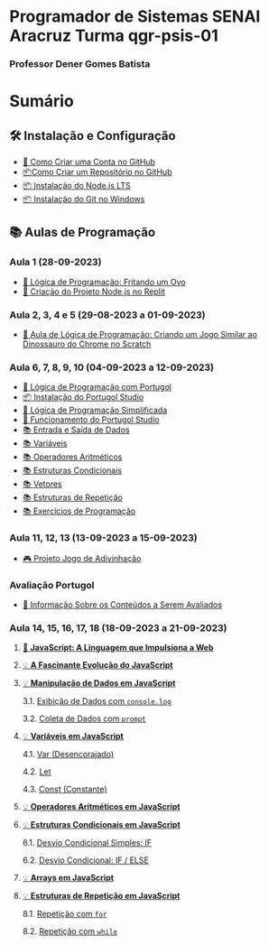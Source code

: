 # Programador de Sistemas SENAI Aracruz Turma qgr-psis-01
### Professor Dener Gomes Batista

# Sumário

## 🛠️ Instalação e Configuração
- [🚀 Como Criar uma Conta no GitHub](instalations.md#como-criar-uma-conta-no-github)
- [📦Como Criar um Repositório no GitHub](create_repository.md)
- [📦 Instalação do Node.js LTS](instalations.md#instalação-do-nodejs-lts)
- [📦 Instalação do Git no Windows](instalations.md#instalação-do-git-no-windows)

## 📚 Aulas de Programação
### Aula 1 (28-09-2023)
- [📖 Lógica de Programação: Fritando um Ovo](class%20(1)%2028-09-2023.md#lógica-de-programação-fritando-um-ovo)
- [📖 Criação do Projeto Node.js no Replit](class%20(1)%2028-09-2023.md#criação-do-projeto-nodejs-no-replit)

### Aula 2, 3, 4 e 5 (29-08-2023 a 01-09-2023)
- [📖 Aula de Lógica de Programação: Criando um Jogo Similar ao Dinossauro do Chrome no Scratch](class%20(2,3,4,5)%20from%2029-08-2023%20to%2001-09-2023.md#aula-de-lógica-de-programação-criando-um-jogo-similar-ao-dinossauro-do-chrome-no-scratch)

### Aula 6, 7, 8, 9, 10 (04-09-2023 a 12-09-2023)
- [📖 Lógica de Programação com Portugol](class%20(6,7,8,9,10)%20from%2004-09-2023%20to12-09-2023.md#-lógica-de-programação-com-portugol-)
- [📦 Instalação do Portugol Studio](class%20(6,7,8,9,10)%20from%2004-09-2023%20to12-09-2023.md#-instalação-do-portugol-studio)
- [📖 Lógica de Programação Simplificada](class%20(6,7,8,9,10)%20from%2004-09-2023%20to12-09-2023.md#-lógica-de-programação-simplificada)
- [🔧 Funcionamento do Portugol Studio](class%20(6,7,8,9,10)%20from%2004-09-2023%20to12-09-2023.md#️-funcionamento-do-portugol-studio)
- [📚 Entrada e Saída de Dados](class%20(6,7,8,9,10)%20from%2004-09-2023%20to12-09-2023.md#-entrada-e-saída-de-dados)
- [📚 Variáveis](class%20(6,7,8,9,10)%20from%2004-09-2023%20to12-09-2023.md#-variáveis)
- [📚 Operadores Aritméticos](class%20(6,7,8,9,10)%20from%2004-09-2023%20to12-09-2023.md#-operadores-aritméticos)
- [📚 Estruturas Condicionais](class%20(6,7,8,9,10)%20from%2004-09-2023%20to12-09-2023.md#-estruturas-condicionais)
- [📚 Vetores](class%20(6,7,8,9,10)%20from%2004-09-2023%20to12-09-2023.md#-vetores)
- [📚 Estruturas de Repetição](class%20(6,7,8,9,10)%20from%2004-09-2023%20to12-09-2023.md#-estruturas-de-repetição)
- [📚 Exercícios de Programação](class%20(6,7,8,9,10)%20from%2004-09-2023%20to12-09-2023.md#exercícios-de-programação)

### Aula 11, 12, 13 (13-09-2023 a 15-09-2023)
- [🎮 Projeto Jogo de Adivinhação](class%20(6,7,8,9,10)%20from%2004-09-2023%20to12-09-2023.md#projeto)

### Avaliação Portugol

- [📝 Informação Sobre os Conteúdos a Serem Avaliados](https://github.com/denerbatista/programador_de_sistemas_senai_qgr-psis-01/blob/main/avaliativo-logica-programacao.md)

### Aula 14, 15, 16, 17, 18 (18-09-2023 a 21-09-2023)

1. [🚀 **JavaScript: A Linguagem que Impulsiona a Web**](class%20(14%2C%2015%2C%2016%2C%2017%2C%2018)%20from%2018-09-2023%20a%2022-09-2023.md#1-javascript-a-linguagem-que-impulsiona-a-web)

2. [💡 **A Fascinante Evolução do JavaScript**](class%20(14%2C%2015%2C%2016%2C%2017%2C%2018)%20from%2018-09-2023%20a%2022-09-2023.md#2-a-fascinante-evolucao-do-javascript)

3. [💡 **Manipulação de Dados em JavaScript**](class%20(14%2C%2015%2C%2016%2C%2017%2C%2018)%20from%2018-09-2023%20a%2022-09-2023.md#3-manipulacao-de-dados-em-javascript)

   3.1. [Exibição de Dados com `console.log`](class%20(14%2C%2015%2C%2016%2C%2017%2C%2018)%20from%2018-09-2023%20a%2022-09-2023.md#31-exibicao-de-dados-com-consolelog)

   3.2. [Coleta de Dados com `prompt`](class%20(14%2C%2015%2C%2016%2C%2017%2C%2018)%20from%2018-09-2023%20a%2022-09-2023.md#32-coleta-de-dados-com-prompt)

4. [💡 **Variáveis em JavaScript**](class%20(14%2C%2015%2C%2016%2C%2017%2C%2018)%20from%2018-09-2023%20a%2022-09-2023.md#4-variaveis-em-javascript)

   4.1. [Var (Desencorajado)](class%20(14%2C%2015%2C%2016%2C%2017%2C%2018)%20from%2018-09-2023%20a%2022-09-2023.md#41-var-desencorajado)

   4.2. [Let](class%20(14%2C%2015%2C%2016%2C%2017%2C%2018)%20from%2018-09-2023%20a%2022-09-2023.md#42-let)

   4.3. [Const (Constante)](class%20(14%2C%2015%2C%2016%2C%2017%2C%2018)%20from%2018-09-2023%20a%2022-09-2023.md#43-const-constante)

5. [💡 **Operadores Aritméticos em JavaScript**](class%20(14%2C%2015%2C%2016%2C%2017%2C%2018)%20from%2018-09-2023%20a%2022-09-2023.md#5-operadores-aritmeticos-em-javascript)

6. [💡 **Estruturas Condicionais em JavaScript**](class%20(14%2C%2015%2C%2016%2C%2017%2C%2018)%20from%2018-09-2023%20a%2022-09-2023.md#6-estruturas-condicionais-em-javascript)

   6.1. [Desvio Condicional Simples: IF](class%20(14%2C%2015%2C%2016%2C%2017%2C%2018)%20from%2018-09-2023%20a%2022-09-2023.md#61-desvio-condicional-simples-if)

   6.2. [Desvio Condicional: IF / ELSE](class%20(14%2C%2015%2C%2016%2C%2017%2C%2018)%20from%2018-09-2023%20a%2022-09-2023.md#62-desvio-condicional-if-else)

7. [💡 **Arrays em JavaScript**](class%20(14%2C%2015%2C%2016%2C%2017%2C%2018)%20from%2018-09-2023%20a%2022-09-2023.md#7-arrays-em-javascript)

8. [💡 **Estruturas de Repetição em JavaScript**](class%20(14%2C%2015%2C%2016%2C%2017%2C%2018)%20from%2018-09-2023%20a%2022-09-2023.md#8-estruturas-de-repeticao-em-javascript)

   8.1. [Repetição com `for`](class%20(14%2C%2015%2C%2016%2C%2017%2C%2018)%20from%2018-09-2023%20a%2022-09-2023.md#81-repeticao-com-for)

   8.2. [Repetição com `while`](class%20(14%2C%2015%2C%2016%2C%2017%2C%2018)%20from%2018-09-2023%20a%2022-09-2023.md#82-repeticao-com-while)
